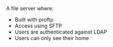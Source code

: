 A file server where:
- Built with proftp
- Access using SFTP
- Users are authenticated against LDAP
- Users can only see their home
